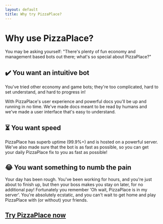 ```yaml
---
layout: default
title: Why try PizzaPlace?
---
```



# Why use PizzaPlace?

You may be asking yourself: "There's plenty of fun economy and management based bots out there; what's so special about PizzaPlace?"

## <span class='header-emoji'>✔️</span> You want **an intuitive bot**

You've tried other economy and game bots; they're too complicated, hard to set understand, and hard to progress in!

With PizzaPlace's user experience and powerful docs you'll be up and running in no time. We've made docs meant to be read by humans and we've made a user interface that's easy to understand.

## <span class='header-emoji'>⏳</span> You want **speed**

PizzaPlace has superb uptime (99.9%+) and is hosted on a powerful server. We've also made sure that the bot is as fast as possible, so you can get your daily PizzaPlace fix to you as fast as possible!

## <span class='header-emoji'>😂</span> You want **something to numb the pain**

Your day has been rough. You've been working for hours, and you're just about to finish up, but then your boss makes you stay on later, for no additional pay! Fortunately you remember 'Oh wait, PizzaPlace is in my server'. You're absolutely ecstatic, and you can't wait to get home and play PizzaPlace with (or without) your friends.

## [Try PizzaPlace now](/invite)